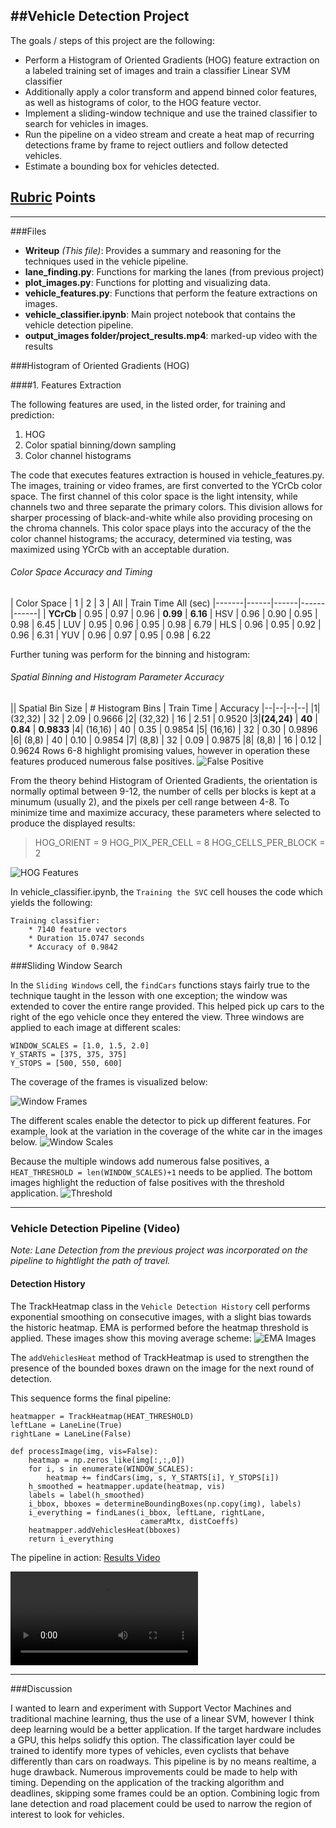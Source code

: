 ##Vehicle Detection Project
---
The goals / steps of this project are the following:

* Perform a Histogram of Oriented Gradients (HOG) feature extraction on a labeled training set of images and train a classifier Linear SVM classifier
* Additionally apply a color transform and append binned color features, as well as histograms of color, to the HOG feature vector.
* Implement a sliding-window technique and use the trained classifier to search for vehicles in images.
* Run the pipeline on a video stream and create a heat map of recurring detections frame by frame to reject outliers and follow detected vehicles.
* Estimate a bounding box for vehicles detected.

[//]: # (Image References)
[image1]: ./output_images/1_false_positives.png
[image2]: ./output_images/1_features.png
[image3]: ./output_images/2_window_frames.png
[image4]: ./output_images/2_windows_and_scale.png
[image5]: ./output_images/2_thresholded.png
[image6]: ./output_images/4_history.png
[video1]: ./output_images/project_results.mp4

## [Rubric](https://review.udacity.com/#!/rubrics/513/view) Points
---
###Files
- **Writeup** _(This file)_: Provides a summary and reasoning for the techniques used in the vehicle pipeline.
- **lane_finding.py**: Functions for marking the lanes (from previous project)
- **plot_images.py**: Functions for plotting and visualizing data.
- **vehicle_features.py**: Functions that perform the feature extractions on images.
-  **vehicle_classifier.ipynb**: Main project notebook that contains the vehicle detection pipeline.
-  **output_images folder/project_results.mp4**: marked-up video with the results

###Histogram of Oriented Gradients (HOG)

####1. Features Extraction

The following features are used, in the listed order, for training and prediction:
1. HOG
2. Color spatial binning/down sampling
3. Color channel histograms

The code that executes features extraction is housed in vehicle_features.py.  The images, training or video frames, are first converted to the YCrCb color space.  The first channel of this color space is the light intensity, while channels two and three separate the primary colors.  This division allows for sharper processing of black-and-white while also providing procesing on the chroma channels.  This color space plays into the accuracy of the the color channel histograms; the accuracy, determined via testing, was maximized using YCrCb with an acceptable duration.

###### Color Space Accuracy and Timing
| Color Space | 1 | 2 | 3 | All | Train Time All (sec)
|-------|------|------|------|------|
| **YCrCb** | 0.95 | 0.97 | 0.96 | **0.99** | **6.16**
| HSV   | 0.96 | 0.90 | 0.95 | 0.98 | 6.45
| LUV   | 0.95 | 0.96 | 0.95 | 0.98 | 6.79
| HLS   | 0.96 | 0.95 | 0.92 | 0.96 | 6.31
| YUV   | 0.96 | 0.97 | 0.95 | 0.98 | 6.22

Further tuning was perform for the binning and histogram:

###### Spatial Binning and Histogram Parameter Accuracy
|| Spatial Bin Size | # Histogram Bins | Train Time | Accuracy
|--|--|--|--|
|1| (32,32) | 32 | 2.09 | 0.9666
|2| (32,32) | 16 | 2.51 | 0.9520
|3|**(24,24)** | **40** | **0.84** | **0.9833**
|4| (16,16) | 40 | 0.35 | 0.9854
|5| (16,16) | 32 | 0.30 | 0.9896
|6| (8,8)   | 40 | 0.10 | 0.9854
|7| (8,8)   | 32 | 0.09 | 0.9875
|8| (8,8)   | 16 | 0.12 | 0.9624
Rows 6-8 highlight promising values, however in operation these features produced numerous false positives.
![False Positive][image1]

From the theory behind Histogram of Oriented Gradients, the orientation is normally optimal between 9-12, the number of cells per blocks is kept at a minumum (usually 2), and the pixels per cell range between 4-8.  To minimize time and maximize accuracy, these parameters where selected to produce the displayed results:
> HOG_ORIENT = 9
HOG_PIX_PER_CELL = 8
HOG_CELLS_PER_BLOCK = 2

![HOG Features][image2]

In vehicle_classifier.ipynb, the `Training the SVC` cell houses the code which yields the following:
```
Training classifier:
	* 7140 feature vectors
	* Duration 15.0747 seconds
	* Accuracy of 0.9842
```


###Sliding Window Search

In the `Sliding Windows` cell, the `findCars` functions stays fairly true to the technique taught in the lesson with one exception; the window was extended to cover the entire range provided.  This helped pick up cars to the right of the ego vehicle once they entered the view.
Three windows are applied to each image at different scales:
```
WINDOW_SCALES = [1.0, 1.5, 2.0]
Y_STARTS = [375, 375, 375]
Y_STOPS = [500, 550, 600]
```
The coverage of the frames is visualized below:

![Window Frames][image3]

The different scales enable the detector to pick up different features.  For example, look at the variation in the coverage of the white car in the images below.
![Window Scales][image4]

Because the multiple windows add numerous false positives, a `HEAT_THRESHOLD = len(WINDOW_SCALES)+1` needs to be applied.  The bottom images highlight the reduction of false positives with the threshold application.
![Threshold][image5]

---

### Vehicle Detection Pipeline (Video)
_Note: Lane Detection from the previous project was incorporated on the pipeline to hightlight the path of travel._

#### Detection History
The TrackHeatmap class in the `Vehicle Detection History` cell performs exponential smoothing on consecutive images, with a slight bias towards the historic heatmap. EMA is performed before the heatmap threshold is applied.  These images show this moving average scheme:
![EMA Images][image6]

The `addVehiclesHeat` method of TrackHeatmap is used to strengthen the presence of the bounded boxes drawn on the image for the next round of detection.

This sequence forms the final pipeline:

```
heatmapper = TrackHeatmap(HEAT_THRESHOLD)
leftLane = LaneLine(True)
rightLane = LaneLine(False)

def processImage(img, vis=False):
    heatmap = np.zeros_like(img[:,:,0])
    for i, s in enumerate(WINDOW_SCALES):
        heatmap += findCars(img, s, Y_STARTS[i], Y_STOPS[i])
    h_smoothed = heatmapper.update(heatmap, vis)
    labels = label(h_smoothed)
    i_bbox, bboxes = determineBoundingBoxes(np.copy(img), labels)
    i_everything = findLanes(i_bbox, leftLane, rightLane, 
                             cameraMtx, distCoeffs)
    heatmapper.addVehiclesHeat(bboxes)
    return i_everything
```

The pipeline in action: [Results Video](https://github.com/Merberg/CarND-Vehicle-Detection/blob/master/output_images/project_results.mp4)

![Results on project_video][video1]




---

###Discussion

I wanted to learn and experiment with Support Vector Machines and traditional machine learning, thus the use of a linear SVM, however I think deep learning would be a better application.  If the target hardware includes a GPU, this helps solidfy this option.  The classification layer could be trained to identify more types of vehicles, even cyclists that behave differently than cars on roadways.
This pipeline is by no means realtime, a huge drawback.  Numerous improvements could be made to help with timing.  Depending on the application of the tracking algorithm and deadlines, skipping some frames could be an option.  Combining logic from lane detection and road placement could be used to narrow the region of interest to look for vehicles.

